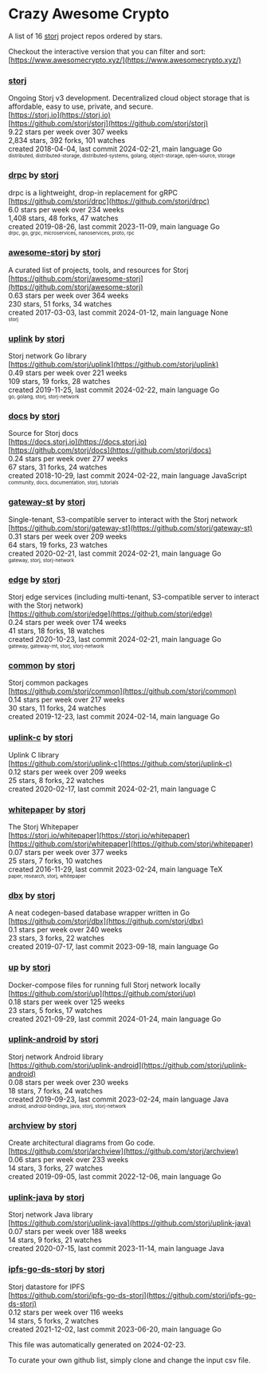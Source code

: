 # Crazy Awesome Crypto
A list of 16 [storj](https://github.com/storj) project repos ordered by stars.  

Checkout the interactive version that you can filter and sort: 
[https://www.awesomecrypto.xyz/](https://www.awesomecrypto.xyz/)  


### [storj](https://github.com/storj/storj)  
Ongoing Storj v3 development. Decentralized cloud object storage that is affordable, easy to use, private, and secure.  
[https://storj.io](https://storj.io)  
[https://github.com/storj/storj](https://github.com/storj/storj)  
9.22 stars per week over 307 weeks  
2,834 stars, 392 forks, 101 watches  
created 2018-04-04, last commit 2024-02-21, main language Go  
<sub><sup>distributed, distributed-storage, distributed-systems, golang, object-storage, open-source, storage</sup></sub>


### [drpc](https://github.com/storj/drpc) by [storj](https://github.com/storj)  
drpc is a lightweight, drop-in replacement for gRPC  
[https://github.com/storj/drpc](https://github.com/storj/drpc)  
6.0 stars per week over 234 weeks  
1,408 stars, 48 forks, 47 watches  
created 2019-08-26, last commit 2023-11-09, main language Go  
<sub><sup>drpc, go, grpc, microservices, nanoservices, proto, rpc</sup></sub>


### [awesome-storj](https://github.com/storj/awesome-storj) by [storj](https://github.com/storj)  
A curated list of projects, tools, and resources for Storj  
[https://github.com/storj/awesome-storj](https://github.com/storj/awesome-storj)  
0.63 stars per week over 364 weeks  
230 stars, 51 forks, 34 watches  
created 2017-03-03, last commit 2024-01-12, main language None  
<sub><sup>storj</sup></sub>


### [uplink](https://github.com/storj/uplink) by [storj](https://github.com/storj)  
Storj network Go library  
[https://github.com/storj/uplink](https://github.com/storj/uplink)  
0.49 stars per week over 221 weeks  
109 stars, 19 forks, 28 watches  
created 2019-11-25, last commit 2024-02-22, main language Go  
<sub><sup>go, golang, storj, storj-network</sup></sub>


### [docs](https://github.com/storj/docs) by [storj](https://github.com/storj)  
Source for Storj docs  
[https://docs.storj.io](https://docs.storj.io)  
[https://github.com/storj/docs](https://github.com/storj/docs)  
0.24 stars per week over 277 weeks  
67 stars, 31 forks, 24 watches  
created 2018-10-29, last commit 2024-02-22, main language JavaScript  
<sub><sup>community, docs, documentation, storj, tutorials</sup></sub>


### [gateway-st](https://github.com/storj/gateway-st) by [storj](https://github.com/storj)  
Single-tenant, S3-compatible server to interact with the Storj network  
[https://github.com/storj/gateway-st](https://github.com/storj/gateway-st)  
0.31 stars per week over 209 weeks  
64 stars, 19 forks, 23 watches  
created 2020-02-21, last commit 2024-02-21, main language Go  
<sub><sup>gateway, storj, storj-network</sup></sub>


### [edge](https://github.com/storj/edge) by [storj](https://github.com/storj)  
Storj edge services (including multi-tenant, S3-compatible server to interact with the Storj network)  
[https://github.com/storj/edge](https://github.com/storj/edge)  
0.24 stars per week over 174 weeks  
41 stars, 18 forks, 18 watches  
created 2020-10-23, last commit 2024-02-21, main language Go  
<sub><sup>gateway, gateway-mt, storj, storj-network</sup></sub>


### [common](https://github.com/storj/common) by [storj](https://github.com/storj)  
Storj common packages  
[https://github.com/storj/common](https://github.com/storj/common)  
0.14 stars per week over 217 weeks  
30 stars, 11 forks, 24 watches  
created 2019-12-23, last commit 2024-02-14, main language Go  


### [uplink-c](https://github.com/storj/uplink-c) by [storj](https://github.com/storj)  
Uplink C library  
[https://github.com/storj/uplink-c](https://github.com/storj/uplink-c)  
0.12 stars per week over 209 weeks  
25 stars, 8 forks, 22 watches  
created 2020-02-17, last commit 2024-02-21, main language C  


### [whitepaper](https://github.com/storj/whitepaper) by [storj](https://github.com/storj)  
The Storj Whitepaper  
[https://storj.io/whitepaper](https://storj.io/whitepaper)  
[https://github.com/storj/whitepaper](https://github.com/storj/whitepaper)  
0.07 stars per week over 377 weeks  
25 stars, 7 forks, 10 watches  
created 2016-11-29, last commit 2023-02-24, main language TeX  
<sub><sup>paper, research, storj, whitepaper</sup></sub>


### [dbx](https://github.com/storj/dbx) by [storj](https://github.com/storj)  
A neat codegen-based database wrapper written in Go   
[https://github.com/storj/dbx](https://github.com/storj/dbx)  
0.1 stars per week over 240 weeks  
23 stars, 3 forks, 22 watches  
created 2019-07-17, last commit 2023-09-18, main language Go  


### [up](https://github.com/storj/up) by [storj](https://github.com/storj)  
Docker-compose files for running full Storj network locally  
[https://github.com/storj/up](https://github.com/storj/up)  
0.18 stars per week over 125 weeks  
23 stars, 5 forks, 17 watches  
created 2021-09-29, last commit 2024-01-24, main language Go  


### [uplink-android](https://github.com/storj/uplink-android) by [storj](https://github.com/storj)  
Storj network Android library  
[https://github.com/storj/uplink-android](https://github.com/storj/uplink-android)  
0.08 stars per week over 230 weeks  
18 stars, 7 forks, 24 watches  
created 2019-09-23, last commit 2023-02-24, main language Java  
<sub><sup>android, android-bindings, java, storj, storj-network</sup></sub>


### [archview](https://github.com/storj/archview) by [storj](https://github.com/storj)  
Create architectural diagrams from Go code.  
[https://github.com/storj/archview](https://github.com/storj/archview)  
0.06 stars per week over 233 weeks  
14 stars, 3 forks, 27 watches  
created 2019-09-05, last commit 2022-12-06, main language Go  


### [uplink-java](https://github.com/storj/uplink-java) by [storj](https://github.com/storj)  
Storj network Java library  
[https://github.com/storj/uplink-java](https://github.com/storj/uplink-java)  
0.07 stars per week over 188 weeks  
14 stars, 9 forks, 21 watches  
created 2020-07-15, last commit 2023-11-14, main language Java  


### [ipfs-go-ds-storj](https://github.com/storj/ipfs-go-ds-storj) by [storj](https://github.com/storj)  
Storj datastore for IPFS  
[https://github.com/storj/ipfs-go-ds-storj](https://github.com/storj/ipfs-go-ds-storj)  
0.12 stars per week over 116 weeks  
14 stars, 5 forks, 2 watches  
created 2021-12-02, last commit 2023-06-20, main language Go  


This file was automatically generated on 2024-02-23.  

To curate your own github list, simply clone and change the input csv file.  